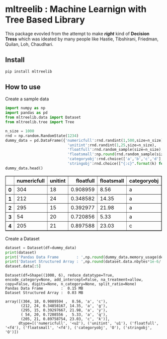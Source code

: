 mltreelib : Machine Learnign with Tree Based Library
================

<!-- WARNING: THIS FILE WAS AUTOGENERATED! DO NOT EDIT! -->

This package evovled from the attempt to make ***right*** kind of
**Decision Tress** which was ideated by many people like Hastie,
Tibshirani, Friedman, Quilan, Loh, Chaudhari.

## Install

``` sh
pip install mltreelib
```

## How to use

Create a sample data

``` python
import numpy as np
import pandas as pd
from mltreelib.data import Dataset
from mltreelib.tree import Tree
```

``` python
n_size = 1000
rnd = np.random.RandomState(1234)
dummy_data = pd.DataFrame({'numericfull':rnd.randint(1,500,size=n_size),
                            'unitint':rnd.randint(1,25,size=n_size),
                            'floatfull':rnd.random_sample(size=n_size),
                            'floatsmall':np.round(rnd.random_sample(size=n_size)+rnd.randint(1,25,size=n_size),2),
                            'categoryobj':rnd.choice(['a','b','c','d'],size=n_size),
                            'stringobj':rnd.choice(["{:c}".format(k) for k in range(97, 123)],size=n_size)})
dummy_data.head()
```

<div>
<style scoped>
    .dataframe tbody tr th:only-of-type {
        vertical-align: middle;
    }

    .dataframe tbody tr th {
        vertical-align: top;
    }

    .dataframe thead th {
        text-align: right;
    }
</style>
<table border="1" class="dataframe">
  <thead>
    <tr style="text-align: right;">
      <th></th>
      <th>numericfull</th>
      <th>unitint</th>
      <th>floatfull</th>
      <th>floatsmall</th>
      <th>categoryobj</th>
      <th>stringobj</th>
    </tr>
  </thead>
  <tbody>
    <tr>
      <th>0</th>
      <td>304</td>
      <td>18</td>
      <td>0.908959</td>
      <td>8.56</td>
      <td>a</td>
      <td>c</td>
    </tr>
    <tr>
      <th>1</th>
      <td>212</td>
      <td>24</td>
      <td>0.348582</td>
      <td>14.35</td>
      <td>a</td>
      <td>g</td>
    </tr>
    <tr>
      <th>2</th>
      <td>295</td>
      <td>15</td>
      <td>0.392977</td>
      <td>21.98</td>
      <td>a</td>
      <td>y</td>
    </tr>
    <tr>
      <th>3</th>
      <td>54</td>
      <td>20</td>
      <td>0.720856</td>
      <td>5.33</td>
      <td>a</td>
      <td>q</td>
    </tr>
    <tr>
      <th>4</th>
      <td>205</td>
      <td>21</td>
      <td>0.897588</td>
      <td>23.03</td>
      <td>c</td>
      <td>k</td>
    </tr>
  </tbody>
</table>
</div>

Create a Dataset

``` python
dataset = Dataset(df=dummy_data)
print(dataset)
print('Pandas Data Frame        : ',np.round(dummy_data.memory_usage(deep=True).sum()*1e-6,2),'MB')
print('Dataset Structured Array : ',np.round(dataset.data.nbytes*1e-6/ 1024 * 1024,2),'MB')
dataset.data[:5]
```

    Dataset(df=Shape((1000, 6), reduce_datatype=True, encode_category=None, add_intercept=False, na_treatment=allow, copy=False, digits=None, n_category=None, split_ratio=None)
    Pandas Data Frame        :  0.15 MB
    Dataset Structured Array :  0.03 MB

    array([(304, 18, 0.9089594 ,  8.56, 'a', 'c'),
           (212, 24, 0.34858167, 14.35, 'a', 'g'),
           (295, 15, 0.39297667, 21.98, 'a', 'y'),
           ( 54, 20, 0.7208556 ,  5.33, 'a', 'q'),
           (205, 21, 0.89758754, 23.03, 'c', 'k')],
          dtype=[('numericfull', '<u2'), ('unitint', 'u1'), ('floatfull', '<f4'), ('floatsmall', '<f4'), ('categoryobj', 'O'), ('stringobj', 'O')])
